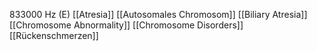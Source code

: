 833000 Hz (E)
[[Atresia]]
[[Autosomales Chromosom]]
[[Biliary Atresia]]
[[Chromosome Abnormality]]
[[Chromosome Disorders]]
[[Rückenschmerzen]]